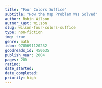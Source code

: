 ```yaml
---
title: "Four Colors Suffice"
subtitle: "How the Map Problem Was Solved"
author: Robin Wilson
author_last: Wilson
slug: wilson-four-colors-suffice
type: non-fiction
img: true
genre: math
isbn: 9780691120232
goodreads_id: 450635
publish_year: 2004
pages: 280
rating: 
date_started:
date_completed:
priority: high
---
```


